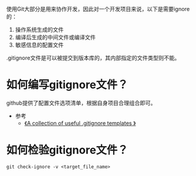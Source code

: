 使用Git大部分是用来协作开发，因此对一个开发项目来说，以下是需要ignore的：
1. 操作系统生成的文件
2. 编译后生成的中间文件或编译文件
3. 敏感信息的配置文件

.gitignore文件是可以被提交到版本库的，其内部指定的文件类型则不能。

# 如何编写gitignore文件？

github提供了配置文件选项清单，根据自身项目合理组合即可。
* 参考
    * [《A collection of useful .gitignore templates 》](https://github.com/xuyixia/gitignore)

# 如何检验gitignore文件？

`git check-ignore -v <target_file_name>`
